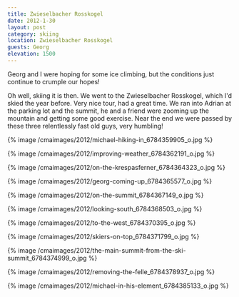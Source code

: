 ```yaml
---
title: Zwieselbacher Rosskogel
date: 2012-1-30
layout: post
category: skiing
location: Zwieselbacher Rosskogel
guests: Georg
elevation: 1500
---
```


Georg and I were hoping for some ice climbing, but the conditions just
continue to crumple our hopes!
  
  
Oh well, skiing it is then. We went to the Zwieselbacher Rosskogel, which
I'd skied the year before. Very nice tour, had a great time. We ran into
Adrian at the parking lot and the summit, he and a friend were zooming
up the mountain and getting some good exercise. Near the end we were passed
by these three relentlessly fast old guys, very humbling!
  
  
{% image /cmaimages/2012/michael-hiking-in_6784359905_o.jpg %}
  
{% image /cmaimages/2012/improving-weather_6784362191_o.jpg %}
  
{% image /cmaimages/2012/on-the-krespasferner_6784364323_o.jpg %}
  
{% image /cmaimages/2012/georg-coming-up_6784365577_o.jpg %}
  
{% image /cmaimages/2012/on-the-summit_6784367149_o.jpg %}
  
{% image /cmaimages/2012/looking-south_6784368503_o.jpg %}
  
{% image /cmaimages/2012/to-the-west_6784370395_o.jpg %}
  
{% image /cmaimages/2012/skiers-on-top_6784371799_o.jpg %}
  
{% image /cmaimages/2012/the-main-summit-from-the-ski-summit_6784374999_o.jpg %}
  
{% image /cmaimages/2012/removing-the-felle_6784378937_o.jpg %}
  
{% image /cmaimages/2012/michael-in-his-element_6784385133_o.jpg %}

